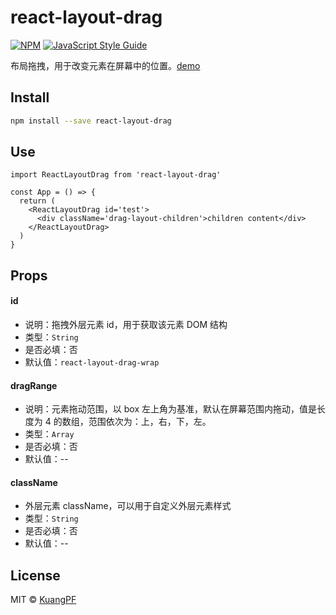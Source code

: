 # react-layout-drag

[![NPM](https://img.shields.io/npm/v/react-layout-drag.svg)](https://www.npmjs.com/package/react-layout-drag) [![JavaScript Style Guide](https://img.shields.io/badge/code_style-standard-brightgreen.svg)](https://standardjs.com)

布局拖拽，用于改变元素在屏幕中的位置。[demo](https://kuangpf.com/react-layout-drag/)

## Install

```bash
npm install --save react-layout-drag
```

## Use

```tsx
import ReactLayoutDrag from 'react-layout-drag'

const App = () => {
  return (
    <ReactLayoutDrag id='test'>
      <div className='drag-layout-children'>children content</div>
    </ReactLayoutDrag>
  )
}
```

## Props

#### id
* 说明：拖拽外层元素 id，用于获取该元素 DOM 结构
* 类型：`String`
* 是否必填：否
* 默认值：`react-layout-drag-wrap`

#### dragRange
* 说明：元素拖动范围，以 box 左上角为基准，默认在屏幕范围内拖动，值是长度为 4 的数组，范围依次为：上，右，下，左。
* 类型：`Array`
* 是否必填：否
* 默认值：--

#### className
* 外层元素 className，可以用于自定义外层元素样式
* 类型：`String`
* 是否必填：否
* 默认值：--

## License

MIT © [KuangPF](https://github.com/KuangPF)
